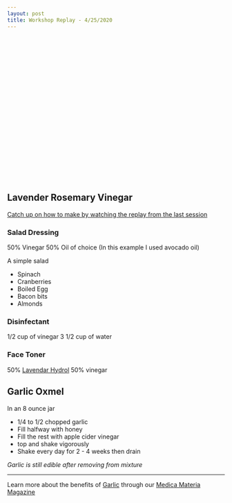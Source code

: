 ```yaml
---
layout: post
title: Workshop Replay - 4/25/2020
---
```



<script src="https://fast.wistia.com/embed/medias/5ay6tepjp0.jsonp" async></script><script src="https://fast.wistia.com/assets/external/E-v1.js" async></script><div class="wistia_responsive_padding" style="padding:56.25% 0 0 0;position:relative;"><div class="wistia_responsive_wrapper" style="height:100%;left:0;position:absolute;top:0;width:100%;"><div class="wistia_embed wistia_async_5ay6tepjp0 videoFoam=true" style="height:100%;position:relative;width:100%"><div class="wistia_swatch" style="height:100%;left:0;opacity:0;overflow:hidden;position:absolute;top:0;transition:opacity 200ms;width:100%;"><img src="https://fast.wistia.com/embed/medias/5ay6tepjp0/swatch" style="filter:blur(5px);height:100%;object-fit:contain;width:100%;" alt="" aria-hidden="true" onload="this.parentNode.style.opacity=1;" /></div></div></div></div>
<br/><br/>
## Lavender Rosemary Vinegar
[Catch up on how to make by watching the replay from the last session](https://uxdiva.github.io/2020/04/04/meetup.html)


### Salad Dressing
50% Vinegar
50% Oil of choice (In this example I used avocado oil)

A simple salad
- Spinach
- Cranberries
- Boiled Egg
- Bacon bits
- Almonds

### Disinfectant
1/2 cup of vinegar
3 1/2 cup of water

### Face Toner
50% [Lavendar Hydrol](https://www.mountainroseherbs.com/products/lavandin-lavender-hydrosol/profile)
50% vinegar


## Garlic Oxmel
In an 8 ounce jar
- 1/4 to 1/2 chopped garlic
- Fill halfway with honey
- Fill the rest with apple cider vinegar
- top and shake vigorously
- Shake every day for 2 - 4 weeks then drain

_Garlic is still edible after removing from mixture_

___

Learn more about the benefits of [Garlic](https://www.patreon.com/posts/36668736) through our [Medica Materia Magazine](https://www.patreon.com/sassyrootworkshop) 
